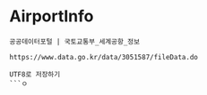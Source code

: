# AirportInfo

```
공공데이터포털 | 국토교통부_세계공항_정보

https://www.data.go.kr/data/3051587/fileData.do

UTF8로 저장하기
```ㅇ
